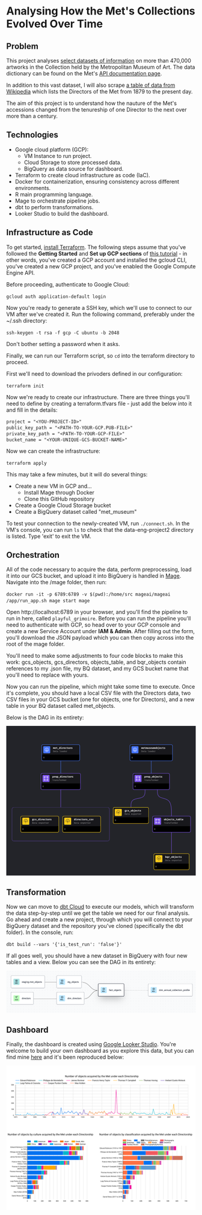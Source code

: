 # Analysing How the Met's Collections Evolved Over Time

## Problem
This project analyses [select datasets of information](https://github.com/metmuseum/openaccess) on more than 470,000 artworks in the Collection held by the Metropolitan Museum of Art. The data dictionary can be found on the Met's [API documentation page](https://metmuseum.github.io/#object).

In addition to this vast dataset, I will also scrape [a table of data from Wikipedia](https://en.wikipedia.org/wiki/List_of_directors_of_the_Metropolitan_Museum_of_Art) which lists the Directors of the Met from 1879 to the present day.

The aim of this project is to understand how the nauture of the Met's accessions changed from the tenureship of one Director to the next over more than a century.

## Technologies
* Google cloud platform (GCP):
  * VM Instance to run project.
  * Cloud Storage to store processed data.
  * BigQuery as data source for dashboard.
* Terraform to create cloud infrastructure as code (IaC).
* Docker for containerization, ensuring consistency across different environments.
* R main programming language.
* Mage to orchestrate pipeline jobs.
* dbt to perform transformations.
* Looker Studio to build the dashboard.

## Infrastructure as Code
To get started, [install Terraform](https://developer.hashicorp.com/terraform/tutorials/gcp-get-started/install-cli). The following steps assume that you've followed the **Getting Started** and **Set up GCP sections** of [this tutorial](https://developer.hashicorp.com/terraform/tutorials/gcp-get-started/google-cloud-platform-build) - in other words, you've created a GCP account and installed the gcloud CLI, you've created a new GCP project, and you've enabled the Google Compute Engine API.

Before proceeding, authenticate to Google Cloud:

`gcloud auth application-default login`

Now you're ready to generate a SSH key, which we'll use to connect to our VM after we've created it. Run the following command, preferably under the ~/.ssh directory:

`ssh-keygen -t rsa -f gcp -C ubuntu -b 2048`

Don't bother setting a password when it asks.

Finally, we can run our Terraform script, so `cd` into the terraform directory to proceed.

First we'll need to download the privoders defined in our configuration:

`terraform init`

Now we're ready to create our infrastructure. There are three things you'll need to define by creating a terraform.tfvars file - just add the below into it and fill in the details:

    project = "<YOU-PROJECT-ID>"
    public_key_path = "<PATH-TO-YOUR-GCP.PUB-FILE>"
    private_key_path = "<PATH-TO-YOUR-GCP-FILE>"
    bucket_name = "<YOUR-UNIQUE-GCS-BUCKET-NAME>"

Now we can create the infrastructure:

`terraform apply`

This may take a few minutes, but it will do several things:
* Create a new VM in GCP and...
  * Install Mage through Docker
  * Clone this GitHub repository
* Create a Google Cloud Storage bucket
* Create a BigQuery dataset called "met_museum"

To test your connection to the newly-created VM, run `./connect.sh`. In the VM's console, you can run `ls` to check that the data-eng-project2 directory is listed. Type 'exit' to exit the VM.

## Orchestration

All of the code necessary to acquire the data, perform preprocessing, load it into our GCS bucket, and upload it into BigQuery is handled in [Mage](https://www.mage.ai/). Navigate into the /mage folder, then run:

`docker run -it -p 6789:6789 -v $(pwd):/home/src mageai/mageai /app/run_app.sh mage start mage`

Open http://localhost:6789 in your browser, and you'll find the pipeline to run in here, called `playful_grimoire`. Before you can run the pipeline you'll need to authenticate with GCP, so head over to your GCP console and create a new Service Account under **IAM & Admin**. After filling out the form, you'll download the JSON payload which you can then copy across into the root of the mage folder.

You'll need to make some adjustments to four code blocks to make this work: gcs_objects, gcs_directors, objects_table, and bqr_objects contain references to my .json file, my BQ dataset, and my GCS bucket name that you'll need to replace with yours.

Now you can run the pipeline, which might take some time to execute. Once it's complete, you should have a local CSV file with the Directors data, two CSV files in your GCS bucket (one for objects, one for Directors), and a new table in your BQ dataset called met_objects.

Below is the DAG in its entirety:

![The DAG in Mage](mage_dag.png "Mage DAG")

## Transformation

Now we can move to [dbt Cloud](https://cloud.getdbt.com/) to execute our models, which will transform the data step-by-step until we get the table we need for our final analysis. Go ahead and create a new project, through which you will connect to your BigQuery dataset and the repository you've cloned (specifically the dbt folder). In the console, run:

`dbt build --vars '{'is_test_run': 'false'}'`

If all goes well, you should have a new dataset in BigQuery with four new tables and a view. Below you can see the DAG in its entirety:

![The DAG in dbt](dbt-dag.png "dbt DAG")

## Dashboard

Finally, the dashboard is created using [Google Looker Studio](https://lookerstudio.google.com/). You're welcome to build your own dashboard as you explore this data, but you can find mine [here](https://lookerstudio.google.com/s/mwlwug7xaS0) and it's been reproduced below:

![The dashboard](dashboard.png "Looker Studio dashboard")